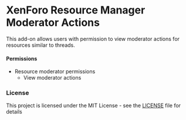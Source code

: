 # XenForo Resource Manager Moderator Actions
This add-on allows users with permission to view moderator actions for resources similar to threads.

#### Permissions
* Resource moderator permissions
  * View moderator actions
  
### License
This project is licensed under the MIT License - see the [LICENSE](LICENSE.md) file for details